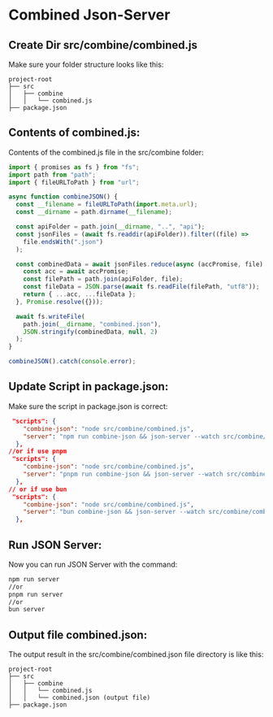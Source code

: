 # Combined Json-Server

## Create Dir src/combine/combined.js
Make sure your folder structure looks like this:
```
project-root
├── src
│   ├── combine
│   │   └── combined.js
├── package.json

```
## Contents of combined.js: 
Contents of the combined.js file in the src/combine folder:
```javascript
import { promises as fs } from "fs";
import path from "path";
import { fileURLToPath } from "url";

async function combineJSON() {
  const __filename = fileURLToPath(import.meta.url);
  const __dirname = path.dirname(__filename);

  const apiFolder = path.join(__dirname, "..", "api");
  const jsonFiles = (await fs.readdir(apiFolder)).filter((file) =>
    file.endsWith(".json")
  );

  const combinedData = await jsonFiles.reduce(async (accPromise, file) => {
    const acc = await accPromise;
    const filePath = path.join(apiFolder, file);
    const fileData = JSON.parse(await fs.readFile(filePath, "utf8"));
    return { ...acc, ...fileData };
  }, Promise.resolve({}));

  await fs.writeFile(
    path.join(__dirname, "combined.json"),
    JSON.stringify(combinedData, null, 2)
  );
}

combineJSON().catch(console.error);
```

## Update Script in package.json:
Make sure the script in package.json is correct:
```json
 "scripts": {
    "combine-json": "node src/combine/combined.js",
    "server": "npm run combine-json && json-server --watch src/combine/combined.json --port 8000"
  },
//or if use pnpm
 "scripts": {
    "combine-json": "node src/combine/combined.js",
    "server": "pnpm run combine-json && json-server --watch src/combine/combined.json --port 8000"
  },
// or if use bun
 "scripts": {
    "combine-json": "node src/combine/combined.js",
    "server": "bun combine-json && json-server --watch src/combine/combined.json --port 8000"
  },
```

## Run JSON Server:
Now you can run JSON Server with the command:
```bash
npm run server
//or
pnpm run server
//or
bun server
```

## Output file combined.json:
The output result in the src/combine/combined.json file directory is like this:
```
project-root
├── src
│   ├── combine
│   │   └── combined.js
│   │   └── combined.json (output file)
├── package.json

```

